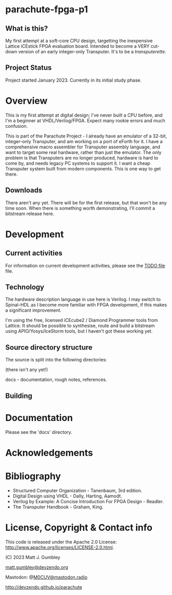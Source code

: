 # parachute-fpga-p1

## What is this?
My first attempt at a soft-core CPU design, targetting the inexpensive Lattice iCEstick FPGA
evaluation board. Intended to become a VERY cut-down version of an early integer-only Transputer.
It's to be a _transputerette_.

## Project Status
Project started January 2023. Currently in its initial study phase. 

# Overview
This is my first attempt at digital design; I've never built a CPU before, and I'm a beginner at VHDL/Verilog/FPGA.
Expect many rookie errors and much confusion.

This is part of the Parachute Project - I already have an emulator of a 32-bit, integer-only Transputer, and am working on a port of eForth for it. I have a comprehensive macro assembler for Transputer assembly language, and want to target some real hardware, rather than just the emulator. The only problem is that Transputers are no longer produced, hardware is hard to come by, and needs legacy PC systems to support it. I want a cheap Transputer system built from modern components. This is one way to get there.


## Downloads
There aren't any yet. There will be for the first release, but that won't be any time soon. When there is something worth demonstrating, I'll commit a bitstream release here.

# Development

## Current activities
For information on current development activities, please see the [TODO file](TODO.md) file.

## Technology
The hardware description language in use here is Verilog. I may switch to Spinal-HDL as I become more familiar with FPGA development, if this makes a significant improvement.

I'm using the free, licensed iCEcube2 / Diamond Programmer tools from Lattice. It should be possible to synthesise, route and build a bitstream using APIO/Yosys/IceStorm tools, but I haven't got these working yet.

## Source directory structure
The source is split into the following directories:

(there isn't any yet!)

docs - documentation, rough notes, references.

## Building

# Documentation
Please see the 'docs' directory. 

# Acknowledgements

# Bibliography
* Structured Computer Organization - Tanenbaum, 3rd edition.
* Digital Design using VHDL - Dally, Harting, Aamodt.
* Verilog by Example: A Concise Introduction For FPGA Design - Readler.
* The Transputer Handbook - Graham, King.



# License, Copyright & Contact info
This code is released under the Apache 2.0 License: http://www.apache.org/licenses/LICENSE-2.0.html.

(C) 2023 Matt J. Gumbley

matt.gumbley@devzendo.org

Mastodon: @M0CUV@mastodon.radio

http://devzendo.github.io/parachute
